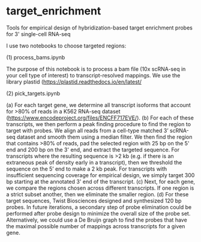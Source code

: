 # target_enrichment
Tools for empirical design of hybridization-based target enrichment probes for 3' single-cell RNA-seq

I use two notebooks to choose targeted regions: 
 
(1) process_bams.ipynb

The purpose of this notebook is to process a bam file (10x scRNA-seq in your cell type of interest) to transcript-resolved mappings. 
We use the library plastid (https://plastid.readthedocs.io/en/latest/

(2) pick_targets.ipynb

(a) For each target gene, we determine all transcript isoforms that account for >80% of reads in a K562 RNA-seq dataset (https://www.encodeproject.org/files/ENCFF717EVE/). 
(b) For each of these transcripts, we then perform a peak finding procedure to find the region to target with probes. 
We align all reads from a cell-type matched 3’ scRNA-seq dataset and smooth them using a median filter. 
We then find the region that contains >80% of reads, pad the selected region with 25 bp on the 5' end and 200 bp on the 3' end, and extract the targeted sequence. 
For transcripts where the resulting sequence is >2 kb (e.g. if there is an extraneous peak of density early in a transcript), then we threshold the sequence on the 5’ end to make a 2 kb peak. 
For transcripts with insufficient sequencing coverage for empirical design, we simply target 300 bp starting at the annotated 3' end of the transcript. 
(c) Next, for each gene, we compare the regions chosen across different transcripts. 
If one region is a strict subset another, then we eliminate the smaller region.
(d) For these target sequences, Twist Biosciences designed and synthesized 120 bp probes. 
In future iterations, a secondary step of probe elimination could be performed after probe design to minimize the overall size of the probe set. Alternatively, we could use a De Bruijn graph to find the probes that have the maximal possible number of mappings across transcripts for a given gene. 
